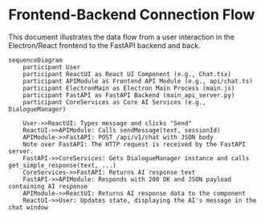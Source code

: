 # Frontend-Backend Connection Flow

This document illustrates the data flow from a user interaction in the Electron/React frontend to the FastAPI backend and back.

```mermaid
sequenceDiagram
    participant User
    participant ReactUI as React UI Component (e.g., Chat.tsx)
    participant APIModule as Frontend API Module (e.g., api/chat.ts)
    participant ElectronMain as Electron Main Process (main.js)
    participant FastAPI as FastAPI Backend (main_api_server.py)
    participant CoreServices as Core AI Services (e.g., DialogueManager)

    User->>ReactUI: Types message and clicks "Send"
    ReactUI->>APIModule: Calls sendMessage(text, sessionId)
    APIModule->>FastAPI: POST /api/v1/chat with JSON body
    Note over FastAPI: The HTTP request is received by the FastAPI server.
    FastAPI->>CoreServices: Gets DialogueManager instance and calls get_simple_response(text, ...)
    CoreServices->>FastAPI: Returns AI response text
    FastAPI->>APIModule: Responds with 200 OK and JSON payload containing AI response
    APIModule->>ReactUI: Returns AI response data to the component
    ReactUI->>User: Updates state, displaying the AI's message in the chat window
```
